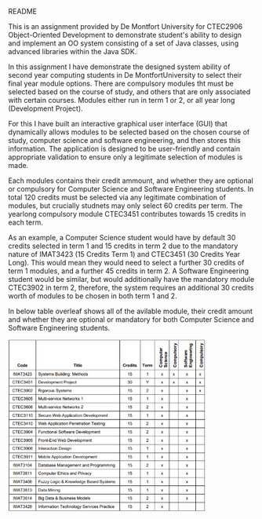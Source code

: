 README

This is an assignment provided by De Montfort University for CTEC2906 Object-Oriented Development
to demonstrate student's ability to design and implement an OO system consisting of a set of Java
classes, using advanced libraries within the Java SDK.

In this assignment I have demonstrate the designed system ability of second year computing students in 
De MontfortUniversity to select their final year module options. There are compulsory modules tht must
be selected based on the course of study, and others that are only associated with certain courses.
Modules either run in term 1 or 2, or all year long (Development Project).

For this I have built an interactive graphical user interface (GUI) that dynamically allows modules
to be selected based on the chosen course of study, computer science and software engineering, and
then stores this information. The application is designed to be user-friendly and contain appropriate
validation to ensure only a legitimate selection of modules is made.

Each modules contains their credit ammount, and whether they are optional or compulsory for Computer
Science and Software Engineering students. In total 120 credits must be selected via any legitimate
combination of modules, but crucially studnets may only select 60 credits per term. The yearlong
compulsory module CTEC3451 contributes towards 15 credits in each term.

As an example, a Computer Science student would have by default 30 credits selected in term 1 and 15
credits in term 2 due to the mandatory nature of IMAT3423 (15 Credits Term 1) and 
CTEC3451 (30 Credits Year Long). This would mean they would need to select a further 30 credits of 
term 1 modules, and a further 45 credits in term 2. A Software Engineering student would be similar,
but would additionally have the mandatory module CTEC3902 in term 2, therefore, the system requires
an additional 30 credits worth of modules to be chosen in both term 1 and 2.

In below table overleaf shows all of the avilable module, their credit amount and whether they are
optional or mandatory for both Computer Science and Software Engineering students.

<img src="images/Table.png" width="80%">
